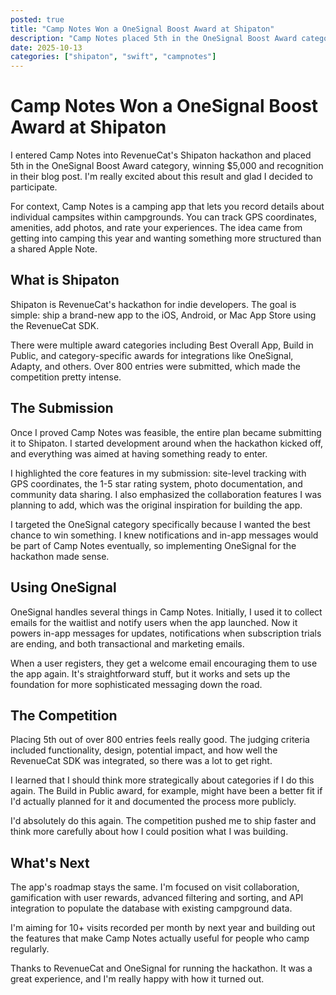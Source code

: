 ```yaml
---
posted: true
title: "Camp Notes Won a OneSignal Boost Award at Shipaton"
description: "Camp Notes placed 5th in the OneSignal Boost Award category at RevenueCat's Shipaton hackathon. This post covers what Shipaton is, why I entered, how I implemented OneSignal for notifications and emails, and what I learned from competing against over 800 entries."
date: 2025-10-13
categories: ["shipaton", "swift", "campnotes"]
---
```


# Camp Notes Won a OneSignal Boost Award at Shipaton

I entered Camp Notes into RevenueCat's Shipaton hackathon and placed 5th in the OneSignal Boost Award category, winning $5,000 and recognition in their blog post. I'm really excited about this result and glad I decided to participate.

For context, Camp Notes is a camping app that lets you record details about individual campsites within campgrounds. You can track GPS coordinates, amenities, add photos, and rate your experiences. The idea came from getting into camping this year and wanting something more structured than a shared Apple Note.

## What is Shipaton

Shipaton is RevenueCat's hackathon for indie developers. The goal is simple: ship a brand-new app to the iOS, Android, or Mac App Store using the RevenueCat SDK.

There were multiple award categories including Best Overall App, Build in Public, and category-specific awards for integrations like OneSignal, Adapty, and others. Over 800 entries were submitted, which made the competition pretty intense.

## The Submission

Once I proved Camp Notes was feasible, the entire plan became submitting it to Shipaton. I started development around when the hackathon kicked off, and everything was aimed at having something ready to enter.

I highlighted the core features in my submission: site-level tracking with GPS coordinates, the 1-5 star rating system, photo documentation, and community data sharing. I also emphasized the collaboration features I was planning to add, which was the original inspiration for building the app.

I targeted the OneSignal category specifically because I wanted the best chance to win something. I knew notifications and in-app messages would be part of Camp Notes eventually, so implementing OneSignal for the hackathon made sense.

## Using OneSignal

OneSignal handles several things in Camp Notes. Initially, I used it to collect emails for the waitlist and notify users when the app launched. Now it powers in-app messages for updates, notifications when subscription trials are ending, and both transactional and marketing emails.

When a user registers, they get a welcome email encouraging them to use the app again. It's straightforward stuff, but it works and sets up the foundation for more sophisticated messaging down the road.

## The Competition

Placing 5th out of over 800 entries feels really good. The judging criteria included functionality, design, potential impact, and how well the RevenueCat SDK was integrated, so there was a lot to get right.

I learned that I should think more strategically about categories if I do this again. The Build in Public award, for example, might have been a better fit if I'd actually planned for it and documented the process more publicly.

I'd absolutely do this again. The competition pushed me to ship faster and think more carefully about how I could position what I was building.

## What's Next

The app's roadmap stays the same. I'm focused on visit collaboration, gamification with user rewards, advanced filtering and sorting, and API integration to populate the database with existing campground data.

I'm aiming for 10+ visits recorded per month by next year and building out the features that make Camp Notes actually useful for people who camp regularly.

Thanks to RevenueCat and OneSignal for running the hackathon. It was a great experience, and I'm really happy with how it turned out.
